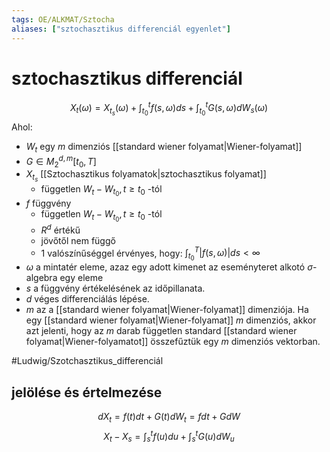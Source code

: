 ```yaml
---
tags: OE/ALKMAT/Sztocha 
aliases: ["sztochasztikus differenciál egyenlet"]
---
```

# sztochasztikus differenciál
$$X_t(\omega) = X_{t_s}(\omega) + \int_{t_0}^t f(s, \omega)ds + \int_{t_0}^t G(s, \omega) dW_s(\omega)$$
Ahol:
- $W_t$ egy $m$ dimenziós [[standard wiener folyamat|Wiener-folyamat]]
- $G \in M_2^{d,m}[t_0, T]$
- $X_{t_s}$ [[Sztochasztikus folyamatok|sztochasztikus folyamat]]
	- független $W_t - W_{t_0}, t \ge t_0$ -tól
- $f$ függvény
	- független $W_t - W_{t_0}, t \ge t_0$ -tól
	- $R^d$ értékű
	- jövőtől nem függő
	- $1$ valószínűséggel érvényes, hogy: $\int_{t_0}^T |f(s, \omega)|ds < \infty$ 
- $\omega$ a mintatér eleme, azaz egy adott kimenet az eseményteret alkotó $\sigma$-algebra egy eleme
- $s$ a függvény értékelésének az időpillanata.
- $d$  véges differenciálás lépése.
- $m$ az a [[standard wiener folyamat|Wiener-folyamat]] dimenziója. Ha egy [[standard wiener folyamat|Wiener-folyamat]] $m$ dimenziós, akkor azt jelenti, hogy az $m$ darab független standard [[standard wiener folyamat|Wiener-folyamatot]] összefűztük egy $m$ dimenziós vektorban.

#Ludwig/Szotchasztikus_differenciál 
## jelölése és értelmezése
$$dX_t = f(t)dt + G(t) dW_t = fdt + G dW$$
$$X_t - X_s = \int_s^t f(u)du + \int_s^t G(u)dW_u$$